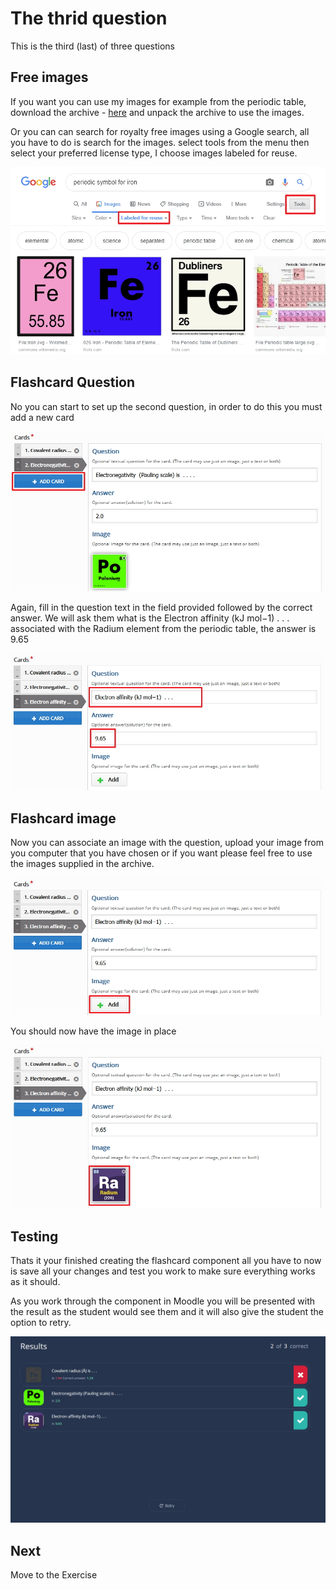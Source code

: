 # The thrid question

This is the third (last) of three questions

## Free images

If you want you can use my images for example from the periodic table, download the archive - [here](./archives/archive.zip) and unpack the archive to use the images.

Or you can can search for royalty free images using a Google search, all you have to do is search for the images. select tools from the menu then select your preferred license type, I choose images labeled for reuse.

![](img/09.jpg)

## Flashcard Question

No you can start to set up the second question, in order to do this you must add a new card

![](img/18.jpg)

Again, fill in the question text in the field provided followed by the correct answer. We will ask them what is the Electron affinity (kJ mol−1)  . . . associated with the Radium element from the periodic table, the answer is 9.65

![](img/19.jpg)

## Flashcard image

Now you can associate an image with the question, upload your image from you computer that you have chosen or if you want please feel free to use the images supplied in the archive.

![](img/20.jpg)

You should now have the image in place

![](img/21.jpg)

## Testing

Thats it your finished creating the flashcard component all you have to now is save all your changes and test you work to make sure everything works as it should.

As you work through the component in Moodle you will be presented with the result as the student would see them and it will also give the student the option to retry.

![](img/22.jpg)

## Next

Move to the Exercise 